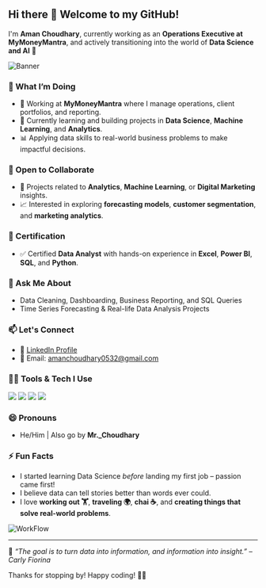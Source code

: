 ## Hi there 👋 Welcome to my GitHub!

I'm **Aman Choudhary**, currently working as an **Operations Executive at MyMoneyMantra**, and actively transitioning into the world of **Data Science and AI** 🚀

![Banner](https://media.giphy.com/media/3o7abB06u9bNzA8lu8/giphy.gif)

### 💼 What I’m Doing
- 🔭 Working at **MyMoneyMantra** where I manage operations, client portfolios, and reporting.
- 🌱 Currently learning and building projects in **Data Science**, **Machine Learning**, and **Analytics**.
- 📊 Applying data skills to real-world business problems to make impactful decisions.

### 🤝 Open to Collaborate
- 🧠 Projects related to **Analytics**, **Machine Learning**, or **Digital Marketing** insights.
- 📈 Interested in exploring **forecasting models**, **customer segmentation**, and **marketing analytics**.

### 📜 Certification
- ✅ Certified **Data Analyst** with hands-on experience in **Excel**, **Power BI**, **SQL**, and **Python**.

### 💬 Ask Me About
- Data Cleaning, Dashboarding, Business Reporting, and SQL Queries
- Time Series Forecasting & Real-life Data Analysis Projects

### 📫 Let's Connect
- 🔗 [LinkedIn Profile](https://www.linkedin.com/in/aman-choudhary-61a9361a0/)
- 📧 Email: amanchoudhary0532@gmail.com

### 👨‍💻 Tools & Tech I Use
<p>
  <img src="https://img.shields.io/badge/Excel-217346?style=for-the-badge&logo=microsoft-excel&logoColor=white" />
  <img src="https://img.shields.io/badge/Power%20BI-F2C811?style=for-the-badge&logo=power-bi&logoColor=black" />
  <img src="https://img.shields.io/badge/SQL-005C84?style=for-the-badge&logo=postgresql&logoColor=white" />
  <img src="https://img.shields.io/badge/Python-3776AB?style=for-the-badge&logo=python&logoColor=white" />
</p>

### 😄 Pronouns
- He/Him | Also go by **Mr._Choudhary**

### ⚡ Fun Facts
- I started learning Data Science *before* landing my first job – passion came first!
- I believe data can tell stories better than words ever could.
- I love **working out 🏋️**, **traveling 🌍**, **chai ☕**, and **creating things that solve real-world problems**.

![WorkFlow](https://media.giphy.com/media/xT9IgzoKnwFNmISR8I/giphy.gif)

---

📍 *“The goal is to turn data into information, and information into insight.” – Carly Fiorina*

Thanks for stopping by! Happy coding! 👨‍💻
